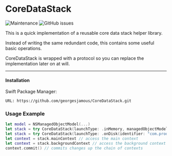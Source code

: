 # CoreDataStack 
![Maintenance](https://img.shields.io/maintenance/yes/2021)
![GitHub issues](https://img.shields.io/github/issues-raw/georgesjamous/CoreDataStack)

This is a quick implementation of a reusable core data stack helper library.

Instead of writing the same redundant code, this contains some useful basic operations.

CoreDataStack is wrapped with a protocol so you can replace the implementation later on at will.

---

#### Installation

Swift Package Manager:

    URL: https://github.com/georgesjamous/CoreDataStack.git


### Usage Example


```swift
let model = NSManagedObjectModel(...)
let stack = try CoreDataStack(launchType: .inMemory, managedObjectModel: model)
let stack = try CoreDataStack(launchType: .onDisk(identifier: "com.products"), managedObjectModel: model)
let context = stack.mainContext // access the main context
let context = stack.backgroundContext // access the background context
context.commit() // commits changes up the chain of contexts
```
